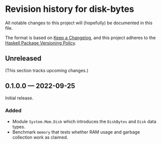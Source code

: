 # Revision history for disk-bytes

All notable changes to this project will (hopefully) be documented in this file.

The format is based on [Keep a Changelog](https://keepachangelog.com/en/1.0.0/),
and this project adheres to the [Haskell Package Versioning Policy](https://pvp.haskell.org).

## Unreleased

(This section tracks upcoming changes.)

## 0.1.0.0 — 2022-09-25

Initial release.

### Added

* Module `System.Mem.Disk` which introduces the `DiskBytes` and `Disk` data types.
* Benchmark `memory` that tests whether RAM usage and garbage collection work as claimed.
